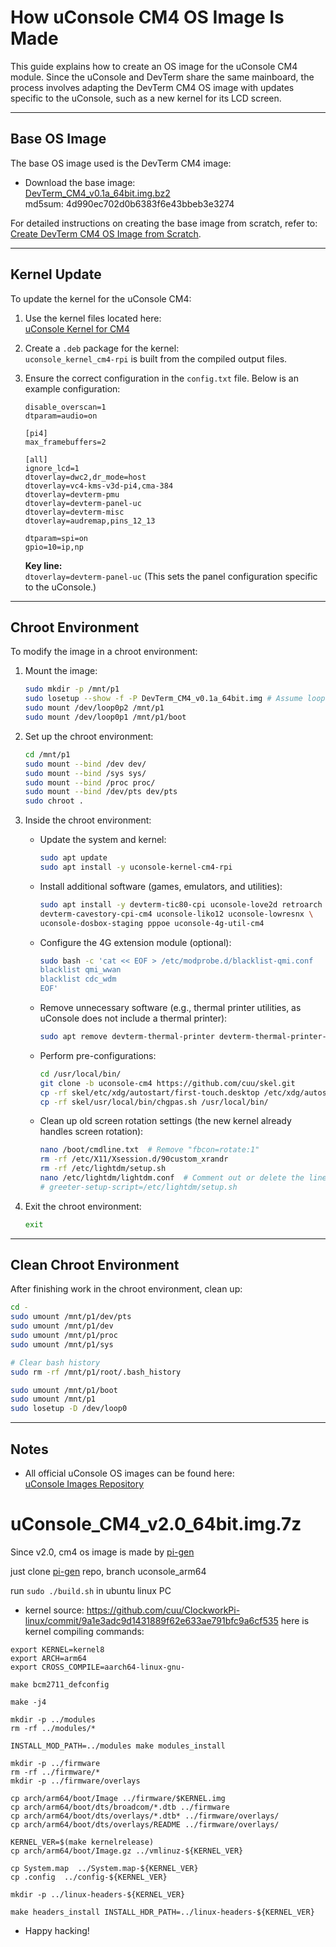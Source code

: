 # How uConsole CM4 OS Image Is Made

This guide explains how to create an OS image for the uConsole CM4 module. Since the uConsole and DevTerm share the same mainboard, the process involves adapting the DevTerm CM4 OS image with updates specific to the uConsole, such as a new kernel for its LCD screen.

---

## **Base OS Image**

The base OS image used is the DevTerm CM4 image:

- Download the base image:  
  [DevTerm_CM4_v0.1a_64bit.img.bz2](http://dl.clockworkpi.com/DevTerm_CM4_v0.1a_64bit.img.bz2)  
  md5sum: 4d990ec702d0b6383f6e43bbeb3e3274  

For detailed instructions on creating the base image from scratch, refer to:  
[Create DevTerm CM4 OS Image from Scratch](https://github.com/clockworkpi/DevTerm/wiki/Create-DevTerm-CM4-OS-image-from-scratch).

---

## **Kernel Update**

To update the kernel for the uConsole CM4:

1. Use the kernel files located here:  
   [uConsole Kernel for CM4](https://github.com/clockworkpi/uConsole/tree/master/Code/patch/cm4/20230630)

2. Create a `.deb` package for the kernel:  
   `uconsole_kernel_cm4-rpi` is built from the compiled output files.

3. Ensure the correct configuration in the `config.txt` file. Below is an example configuration:

   ```text
   disable_overscan=1
   dtparam=audio=on

   [pi4]
   max_framebuffers=2

   [all]
   ignore_lcd=1
   dtoverlay=dwc2,dr_mode=host
   dtoverlay=vc4-kms-v3d-pi4,cma-384
   dtoverlay=devterm-pmu
   dtoverlay=devterm-panel-uc
   dtoverlay=devterm-misc
   dtoverlay=audremap,pins_12_13

   dtparam=spi=on
   gpio=10=ip,np
   ```

   **Key line:**  
   `dtoverlay=devterm-panel-uc` (This sets the panel configuration specific to the uConsole.)

---

## **Chroot Environment**

To modify the image in a chroot environment:

1. Mount the image:

   ```bash
   sudo mkdir -p /mnt/p1
   sudo losetup --show -f -P DevTerm_CM4_v0.1a_64bit.img # Assume loop0
   sudo mount /dev/loop0p2 /mnt/p1
   sudo mount /dev/loop0p1 /mnt/p1/boot
   ```

2. Set up the chroot environment:

   ```bash
   cd /mnt/p1
   sudo mount --bind /dev dev/
   sudo mount --bind /sys sys/
   sudo mount --bind /proc proc/
   sudo mount --bind /dev/pts dev/pts
   sudo chroot .
   ```

3. Inside the chroot environment:

   - Update the system and kernel:

     ```bash
     sudo apt update
     sudo apt install -y uconsole-kernel-cm4-rpi
     ```

   - Install additional software (games, emulators, and utilities):

     ```bash
     sudo apt install -y devterm-tic80-cpi uconsole-love2d retroarch dosbox \
     devterm-cavestory-cpi-cm4 uconsole-liko12 uconsole-lowresnx \
     uconsole-dosbox-staging pppoe uconsole-4g-util-cm4
     ```

   - Configure the 4G extension module (optional):

     ```bash
     sudo bash -c 'cat << EOF > /etc/modprobe.d/blacklist-qmi.conf
     blacklist qmi_wwan
     blacklist cdc_wdm
     EOF'
     ```

   - Remove unnecessary software (e.g., thermal printer utilities, as uConsole does not include a thermal printer):

     ```bash
     sudo apt remove devterm-thermal-printer devterm-thermal-printer-cm4
     ```

   - Perform pre-configurations:

     ```bash
     cd /usr/local/bin/
     git clone -b uconsole-cm4 https://github.com/cuu/skel.git
     cp -rf skel/etc/xdg/autostart/first-touch.desktop /etc/xdg/autostart/
     cp -rf skel/usr/local/bin/chgpas.sh /usr/local/bin/
     ```

   - Clean up old screen rotation settings (the new kernel already handles screen rotation):

     ```bash
     nano /boot/cmdline.txt  # Remove "fbcon=rotate:1"
     rm -rf /etc/X11/Xsession.d/90custom_xrandr
     rm -rf /etc/lightdm/setup.sh
     nano /etc/lightdm/lightdm.conf  # Comment out or delete the line:
     # greeter-setup-script=/etc/lightdm/setup.sh
     ```

4. Exit the chroot environment:

   ```bash
   exit
   ```

---

## **Clean Chroot Environment**

After finishing work in the chroot environment, clean up:

```bash
cd -
sudo umount /mnt/p1/dev/pts
sudo umount /mnt/p1/dev
sudo umount /mnt/p1/proc
sudo umount /mnt/p1/sys

# Clear bash history
sudo rm -rf /mnt/p1/root/.bash_history

sudo umount /mnt/p1/boot
sudo umount /mnt/p1
sudo losetup -D /dev/loop0
```

---

## **Notes**

- All official uConsole OS images can be found here:  
  [uConsole Images Repository](https://github.com/clockworkpi/uConsole/tree/master/images)




# uConsole_CM4_v2.0_64bit.img.7z
Since v2.0, cm4 os image is made by [pi-gen](https://github.com/cuu/pi-gen/tree/uconsole_arm64)

just clone [pi-gen](https://github.com/cuu/pi-gen/tree/uconsole_arm64) repo, branch uconsole_arm64  

run `sudo ./build.sh` in ubuntu linux PC  


- kernel source: https://github.com/cuu/ClockworkPi-linux/commit/9a1e3adc9d1431889f62e633ae791bfc9a6cf535
here is kernel compiling commands:
```
export KERNEL=kernel8
export ARCH=arm64
export CROSS_COMPILE=aarch64-linux-gnu-

make bcm2711_defconfig

make -j4

mkdir -p ../modules
rm -rf ../modules/*

INSTALL_MOD_PATH=../modules make modules_install

mkdir -p ../firmware
rm -rf ../firmware/*
mkdir -p ../firmware/overlays

cp arch/arm64/boot/Image ../firmware/$KERNEL.img
cp arch/arm64/boot/dts/broadcom/*.dtb ../firmware
cp arch/arm64/boot/dts/overlays/*.dtb* ../firmware/overlays/
cp arch/arm64/boot/dts/overlays/README ../firmware/overlays/

KERNEL_VER=$(make kernelrelease)
cp arch/arm64/boot/Image.gz ../vmlinuz-${KERNEL_VER}

cp System.map  ../System.map-${KERNEL_VER}
cp .config  ../config-${KERNEL_VER}

mkdir -p ../linux-headers-${KERNEL_VER}

make headers_install INSTALL_HDR_PATH=../linux-headers-${KERNEL_VER}
```




- Happy hacking!
